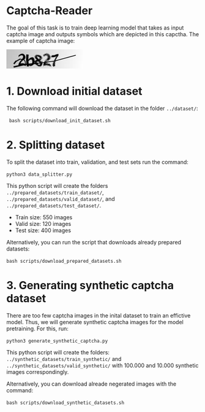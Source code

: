 # Captcha-Reader

The goal of this task is to train deep learning model that takes as input captcha image and outputs symbols which are depicted in this capctha. 
The example of captcha image:


![Capctha_Example](/images/captcha_example.png)

# 1. Download initial dataset
The following command will download the dataset in the folder `../dataset/`:

``` bash scripts/download_init_dataset.sh```

# 2. Splitting dataset
To split the dataset into train, validation, and test sets run the command:

```python3 data_splitter.py```

This python script will create the folders `../prepared_datasets/train_dataset/`, `../prepared_datasets/valid_dataset/`, and `../prepared_datasets/test_dataset/`. 

* Train size: 550 images
* Valid size: 120 images
* Test size: 400 images

Alternatively, you can run the script that downloads already prepared datasets:

 ```bash scripts/download_prepared_datasets.sh```
 
 # 3. Generating synthetic captcha dataset
 There are too few captcha images in the inital dataset to train an effictive model. Thus, we will generate synthetic captcha images for the model pretraining. For this, run:
 
 ```python3 generate_synthetic_captcha.py```
 
 This python script will create the folders: `../synthetic_datasets/train_synthetic/` and `../synthetic_datasets/valid_synthetic/` with 100.000 and 10.000 synthetic images correspondingly. 
 
 Alternatively, you can download alreade negerated images with the command:
 
 ```bash scripts/download_synthetic_datasets.sh```
 
 
 
 
 
 
 
 
 
 
 
 

